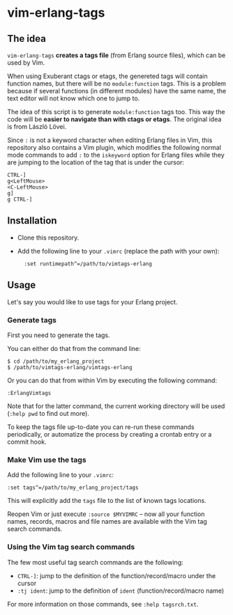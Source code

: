 vim-erlang-tags
===============

The idea
--------

`vim-erlang-tags` **creates a tags file** (from Erlang source files), which can
be used by Vim.

When using Exuberant ctags or etags, the genereted tags will contain function
names, but there will be no `module:function` tags. This is a problem
because if several functions (in different modules) have the same name, the
text editor will not know which one to jump to.

The idea of this script is to generate `module:function` tags too. This way the
code will be **easier to navigate than with ctags or etags**. The original idea
is from László Lövei.

Since `:` is not a keyword character when editing Erlang files in Vim, this
repository also contains a Vim plugin, which modifies the following normal mode
commands to add `:` to the `iskeyword` option for Erlang files while they are
jumping to the location of the tag that is under the cursor:

    CTRL-]
    g<LeftMouse>
    <C-LeftMouse>
    g]
    g CTRL-]

Installation
------------

- Clone this repository.
- Add the following line to your `.vimrc` (replace the path with your own):

        :set runtimepath^=/path/to/vimtags-erlang

Usage
-----

Let's say you would like to use tags for your Erlang project.

### Generate tags

First you need to generate the tags.

You can either do that from the command line:

    $ cd /path/to/my_erlang_project
    $ /path/to/vimtags-erlang/vimtags-erlang

Or you can do that from within Vim by executing the following command:

    :ErlangVimtags

Note that for the latter command, the current working directory will be used
(`:help pwd` to find out more).

To keep the tags file up-to-date you can re-run these commands periodically, or
automatize the process by creating a crontab entry or a commit hook.

### Make Vim use the tags

Add the following line to your `.vimrc`:

    :set tags^=/path/to/my_erlang_project/tags

This will explicitly add the `tags` file to the list of known tags locations.

Reopen Vim or just execute `:source $MYVIMRC` – now all your function names,
records, macros and file names are available with the Vim tag search commands.

### Using the Vim tag search commands

The few most useful tag search commands are the following:

- `CTRL-]`: jump to the definition of the function/record/macro under the cursor
- `:tj ident`: jump to the definition of `ident` (function/record/macro name)

For more information on those commands, see `:help tagsrch.txt`.
